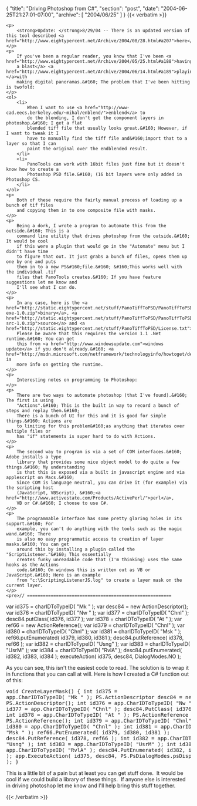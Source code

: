 {
  "title": "Driving Photoshop from C#",
  "section": "post",
  "date": "2004-06-25T21:27:01-07:00",
  "archive": [
    "2004/06/25"
  ]
}
{{< verbatim >}}

    <p>
        <strong>Update: </strong>8/29/04 -- There is an updated version of this tool described <a href="http://www.eightypercent.net/Archive/2004/08/28.html#a207">here</a>. 
    </p>
    <p>
        If you've been a regular reader, you know that I've been <a href="http://www.eightypercent.net/Archive/2004/05/25.html#a188">having
        a blast</a> <a href="http://www.eightypercent.net/Archive/2004/06/14.html#a189">playing </a>with
        making digital panoramas.&#160; The problem that I've been hitting is twofold: 
    </p>
    <ol>
        <li>
            When I want to use <a href="http://www-cad.eecs.berkeley.edu/~mihal/enblend/">enblend</a> to
            do the blending, I don't get the component layers in photoshop.&#160; I get a flat
            blended tiff file that usually looks great.&#160; However, if I want to tweak it I
            have to manually find the tiff file and&#160;import that to a layer so that I can
            paint the original over the endblended result. 
        </li>
        <li>
            PanoTools can work with 16bit files just fine but it doesn't know how to create a
            Photoshop PSD file.&#160; (16 bit layers were only added in Photoshop CS. 
        </li>
    </ol>
    <p>
        Both of these require the fairly manual process of loading up a bunch of tif files
        and copying them in to one composite file with masks. 
    </p>
    <p>
        Being a dork, I wrote a program to automate this from the outside.&#160; This is a
        command line utility that drives photoshop from the outside.&#160; It would be cool
        if this were a plugin that would go in the "Automate" menu but I didn't have time
        to figure that out. It just grabs a bunch of files, opens them up one by one and puts
        them in to a new PS&#160;file.&#160; &#160;This works well with the individual .tif
        files that PanoTools creates.&#160; If you have feature suggestions let me know and
        I'll see what I can do. 
    </p>
    <p>
        In any case, here is the <a href="http://static.eightypercent.net/stuff/PanoTiffToPSD/PanoTiffToPSD-exe-1.0.zip">binary</a>, <a href="http://static.eightypercent.net/stuff/PanoTiffToPSD/PanoTiffToPSD-src-1.0.zip">source</a> and <a href="http://static.eightypercent.net/stuff/PanoTiffToPSD/License.txt">license</a>.&#160;
        Please be aware that this requires the version 1.1 .Net runtime.&#160; You can get
        this from <a href="http://www.windowsupdate.com">windows update</a> if you don't already.&#160; <a href="http://msdn.microsoft.com/netframework/technologyinfo/howtoget/default.aspx">Here</a> is
        more info on getting the runtime. 
    </p>
    <p>
        Interesting notes on programming to Photoshop: 
    </p>
    <p>
        There are two ways to automate photoshop (that I've found).&#160; The first is using
        "Actions".&#160; This is the built in way to record a bunch of steps and replay them.&#160;
        There is a bunch of UI for this and it is good for simple things.&#160; Actions are
        to limiting for this problem&#160;as anything that iterates over multiple files or
        has "if" statements is super hard to do with Actions. 
    </p>
    <p>
        The second way to program is via a set of COM interfaces.&#160; Adobe installs a type
        library that provides some nice object model to do quite a few things.&#160; My understanding
        is that this is exposed via a built in javascript engine and via applescript on Macs.&#160;
        Since COM is language neutral, you can drive it (for example) via the scripting host
        (JavaScript, VBScript), &#160;<a href="http://www.activestate.com/Products/ActivePerl/">perl</a>,
        VB or C#.&#160; I choose to use C#. 
    </p>
    <p>
        The programmable interface has some pretty glaring holes in its support.&#160; For
        example, you can't do anything with the tools such as the magic wand.&#160; There
        is also no easy programmatic access to creation of layer masks.&#160; You can get
        around this by installing a plugin called the "ScriptListener."&#160; This essentially
        creates funky unreadable code that (I'm thinking) uses the same hooks as the Actions
        code.&#160; On windows this is written out as VB or JavaScript.&#160; Here is an example
        from "c:\ScriptingListenerJS.log" to create a layer mask on the current layer. 
    </p>
    <pre>// =======================================================
var id375 = charIDToTypeID( "Mk  " );
    var desc84 = new ActionDescriptor();
    var id376 = charIDToTypeID( "Nw  " );
    var id377 = charIDToTypeID( "Chnl" );
    desc84.putClass( id376, id377 );
    var id378 = charIDToTypeID( "At  " );
        var ref66 = new ActionReference();
        var id379 = charIDToTypeID( "Chnl" );
        var id380 = charIDToTypeID( "Chnl" );
        var id381 = charIDToTypeID( "Msk " );
        ref66.putEnumerated( id379, id380, id381 );
    desc84.putReference( id378, ref66 );
    var id382 = charIDToTypeID( "Usng" );
    var id383 = charIDToTypeID( "UsrM" );
    var id384 = charIDToTypeID( "RvlA" );
    desc84.putEnumerated( id382, id383, id384 );
executeAction( id375, desc84, DialogModes.NO );</pre>
    <p>
        As you can see, this isn't the easiest code to read. The solution is to wrap it in
        functions that you can call at will. Here is how I created a C# function out of this: 
    </p>
    <pre>void CreateLayerMask()
{
    int id375 = app.CharIDToTypeID( "Mk  " );
    PS.ActionDescriptor desc84 = new PS.ActionDescriptor();
    int id376 = app.CharIDToTypeID( "Nw  " );
    int id377 = app.CharIDToTypeID( "Chnl" );
    desc84.PutClass( id376, id377 );
    int id378 = app.CharIDToTypeID( "At  " );
    PS.ActionReference ref66 = new PS.ActionReference();
    int id379 = app.CharIDToTypeID( "Chnl" );
    int id380 = app.CharIDToTypeID( "Chnl" );
    int id381 = app.CharIDToTypeID( "Msk " );
    ref66.PutEnumerated( id379, id380, id381 );
    desc84.PutReference( id378, ref66 );
    int id382 = app.CharIDToTypeID( "Usng" );
    int id383 = app.CharIDToTypeID( "UsrM" );
    int id384 = app.CharIDToTypeID( "RvlA" );
    desc84.PutEnumerated( id382, id383, id384 );
    app.ExecuteAction( id375, desc84, PS.PsDialogModes.psDisplayNoDialogs );
}</pre>
    <p>
        This is a little bit of a pain but at least you can get stuff done.&#160; It would
        be cool if we could build a library of these things.&#160; If anyone else is interested
        in driving photoshop let me know and I'll help bring this stuff together. 
    </p>

{{< /verbatim >}}
